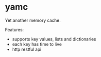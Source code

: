 # yamc
Yet another memory cache.

Features:
* supports key values, lists and dictionaries
* each key has time to live
* http restful api